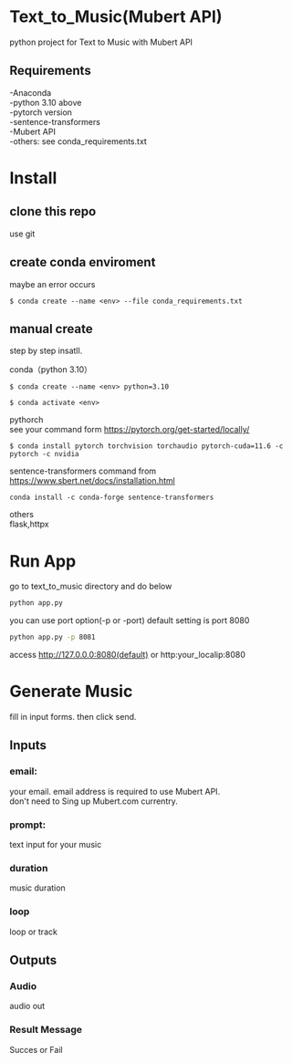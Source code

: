 # Text_to_Music(Mubert API)

python project for Text to Music with Mubert API

## Requirements

-Anaconda<br>
-python 3.10 above<br>
-pytorch version<br>
-sentence-transformers<br>
-Mubert API<br>
-others: see conda_requirements.txt<br>

# Install

## clone this repo

use git

## create conda enviroment

maybe an error occurs

```conda
$ conda create --name <env> --file conda_requirements.txt
```

## manual create
step by step insatll.

conda（python 3.10）

```conda
$ conda create --name <env> python=3.10
```

```conda
$ conda activate <env>
```

pythorch<br>
see your command form https://pytorch.org/get-started/locally/

```conda
$ conda install pytorch torchvision torchaudio pytorch-cuda=11.6 -c pytorch -c nvidia
```

sentence-transformers
command from https://www.sbert.net/docs/installation.html

```conda
conda install -c conda-forge sentence-transformers
```

others<br>
flask,httpx

# Run App

go to text_to_music directory and do below<br>

```bash
python app.py
```

you can use port option(-p or -port)
default setting is port 8080<br>

```bash
python app.py -p 8081
```

access http://127.0.0.0:8080(default) or http:your_localip:8080

# Generate Music

fill in input forms. then click send.

## Inputs

### email:

your email. email address is required to use Mubert API. <br>
don't need to Sing up Mubert.com currentry.

### prompt:

text input for your music<br>

### duration

music duration

### loop

loop or track

## Outputs

### Audio

audio out

### Result Message

Succes or Fail
